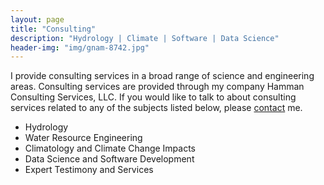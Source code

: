 ```yaml
---
layout: page
title: "Consulting"
description: "Hydrology | Climate | Software | Data Science"
header-img: "img/gnam-8742.jpg"
---
```


I provide consulting services in a broad range of science and engineering areas. Consulting services are provided through my company Hamman Consulting Services, LLC. If you would like to talk to about consulting services related to any of the subjects listed below, please [contact](/contact) me.

- Hydrology
- Water Resource Engineering
- Climatology and Climate Change Impacts
- Data Science and Software Development
- Expert Testimony and Services
